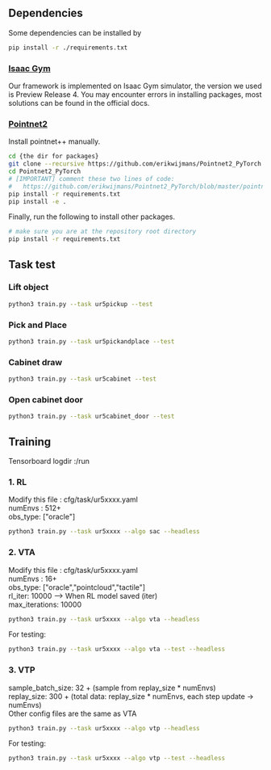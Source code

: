 ## Dependencies
Some dependencies can be installed by

```sh
pip install -r ./requirements.txt
```
### [Isaac Gym](https://developer.nvidia.com/isaac-gym)

Our framework is implemented on Isaac Gym simulator, the version we used is Preview Release 4. You may encounter errors in installing packages, most solutions can be found in the official docs.

### [Pointnet2](https://github.com/daerduoCarey/where2act/tree/main/code)

Install pointnet++ manually.

```sh
cd {the dir for packages}
git clone --recursive https://github.com/erikwijmans/Pointnet2_PyTorch
cd Pointnet2_PyTorch
# [IMPORTANT] comment these two lines of code:
#   https://github.com/erikwijmans/Pointnet2_PyTorch/blob/master/pointnet2_ops_lib/pointnet2_ops/_ext-src/src/sampling_gpu.cu#L100-L101
pip install -r requirements.txt
pip install -e .
```

Finally, run the following to install other packages.

```sh
# make sure you are at the repository root directory
pip install -r requirements.txt
```

## Task test
### Lift object
```sh
python3 train.py --task ur5pickup --test
```
### Pick and Place
```sh
python3 train.py --task ur5pickandplace --test
```
### Cabinet draw
```sh
python3 train.py --task ur5cabinet --test
```
### Open cabinet door
```sh
python3 train.py --task ur5cabinet_door --test
```
## Training

Tensorboard logdir :/run

### 1. RL 
Modify this file :   cfg/task/ur5xxxx.yaml  <br>
  numEnvs : 512+                                         
  obs_type: ["oracle"] <br>

```sh
python3 train.py --task ur5xxxx --algo sac --headless
```
### 2. VTA
Modify this file :  cfg/task/ur5xxxx.yaml  <br>
  numEnvs : 16+  <br>
  obs_type: ["oracle","pointcloud","tactile"]  <br>
  rl_iter: 10000     -->  When RL model saved (iter)  <br>
  max_iterations: 10000  <br>
  
```sh
python3 train.py --task ur5xxxx --algo vta --headless
```
For testing:
```sh
python3 train.py --task ur5xxxx --algo vta --test --headless
```
### 3. VTP
sample_batch_size: 32 + (sample from replay_size * numEnvs)<br>
replay_size: 300 + (total data: replay_size * numEnvs, each step update -> numEnvs)<br>
Other config files are the same as VTA  <br>
```sh
python3 train.py --task ur5xxxx --algo vtp --headless
```
For testing:
```sh
python3 train.py --task ur5xxxx --algo vtp --test --headless
```
